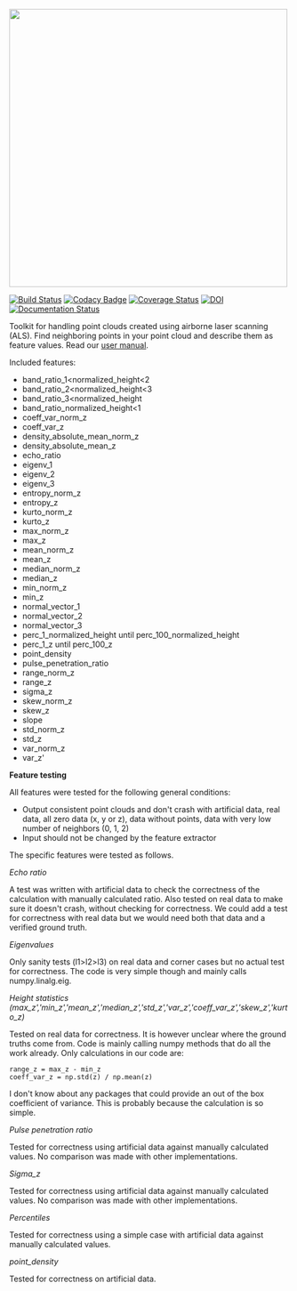 <p align="left">
  <img src="https://raw.githubusercontent.com/eEcoLiDAR/laserchicken/master/laserchicken_logo.png" width="500"/>
</p>

[![Build Status](https://travis-ci.org/eEcoLiDAR/laserchicken.svg?branch=master)](https://travis-ci.org/eEcoLiDAR/laserchicken)
[![Codacy Badge](https://api.codacy.com/project/badge/Grade/6e3836750fe14f34ba85e26956e8ef10)](https://www.codacy.com/app/c-meijer/eEcoLiDAR?utm_source=www.github.com&amp;utm_medium=referral&amp;utm_content=eEcoLiDAR/eEcoLiDAR&amp;utm_campaign=Badge_Grade)
[![Coverage Status](https://coveralls.io/repos/github/eEcoLiDAR/eEcoLiDAR/badge.svg)](https://coveralls.io/github/eEcoLiDAR/eEcoLiDAR)
[![DOI](https://zenodo.org/badge/95649056.svg)](https://zenodo.org/badge/latestdoi/95649056)
[![Documentation Status](https://readthedocs.org/projects/laserchicken/badge/?version=latest)](https://laserchicken.readthedocs.io/en/latest/?badge=latest)

Toolkit for handling point clouds created using airborne laser scanning (ALS). Find neighboring points in your point cloud and describe them as feature values. Read our [user manual](https://readthedocs.org/projects/laserchicken/badge/?version=latest).

Included features:

 - band_ratio_1<normalized_height<2
 - band_ratio_2<normalized_height<3
 - band_ratio_3<normalized_height
 - band_ratio_normalized_height<1
 - coeff_var_norm_z
 - coeff_var_z
 - density_absolute_mean_norm_z
 - density_absolute_mean_z
 - echo_ratio
 - eigenv_1
 - eigenv_2
 - eigenv_3
 - entropy_norm_z
 - entropy_z
 - kurto_norm_z
 - kurto_z
 - max_norm_z
 - max_z
 - mean_norm_z
 - mean_z
 - median_norm_z
 - median_z
 - min_norm_z
 - min_z
 - normal_vector_1
 - normal_vector_2
 - normal_vector_3
 - perc_1_normalized_height until perc_100_normalized_height
 - perc_1_z until perc_100_z
 - point_density
 - pulse_penetration_ratio
 - range_norm_z
 - range_z
 - sigma_z
 - skew_norm_z
 - skew_z
 - slope
 - std_norm_z
 - std_z
 - var_norm_z
 - var_z'

**Feature testing**

All features were tested for the following general conditions:
- Output consistent point clouds and don't crash with artificial data, real data, all zero data (x, y or z), data without points, data with very low number of neighbors (0, 1, 2)
- Input should not be changed by the feature extractor

The specific features were tested as follows.

*Echo ratio*

A test was written with artificial data to check the correctness of the calculation with manually calculated ratio. Also tested on real data to make sure it doesn't crash, without checking for correctness. We could add a test for correctness with real data but we would need both that data and a verified ground truth.

*Eigenvalues*

Only sanity tests (l1>l2>l3) on real data and corner cases but no actual test for correctness. The code is very simple though and mainly calls numpy.linalg.eig.

*Height statistics (max_z','min_z','mean_z','median_z','std_z','var_z','coeff_var_z','skew_z','kurto_z)*

Tested on real data for correctness. It is however unclear where the ground truths come from. Code is mainly calling numpy methods that do all the work already. Only calculations in our code are:

```
range_z = max_z - min_z
coeff_var_z = np.std(z) / np.mean(z)
```
   
I don't know about any packages that could provide an out of the box coefficient of variance. This is probably because the calculation is so simple.

*Pulse penetration ratio*

Tested for correctness using artificial data against manually calculated values. No comparison was made with other implementations.

*Sigma_z*

Tested for correctness using artificial data against manually calculated values. No comparison was made with other implementations.

*Percentiles*

Tested for correctness using a simple case with artificial data against manually calculated values.

*point_density*

Tested for correctness on artificial data.



